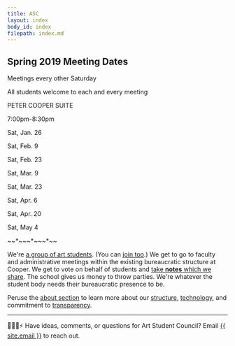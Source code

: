```yaml
---
title: ASC
layout: index
body_id: index
filepath: index.md
---
```


<div class="announcements">

<h2>Spring 2019 Meeting Dates</h2>

<p>Meetings every other Saturday</p>

<p>All students welcome to each and every meeting</p>

<p>PETER COOPER SUITE</p>

<p>7:00pm-8:30pm</p>

<p>Sat, Jan. 26</p>

<p>Sat, Feb. 9</p>

<p>Sat, Feb. 23</p>

<p>Sat, Mar. 9</p>

<p>Sat, Mar. 23</p>

<p>Sat, Apr. 6</p>

<p>Sat, Apr. 20</p>

<p>Sat, May 4</p>

*~*~*~*~*~*~*~*~*~*~*
</div>

We're [a group of art students](/people). (You can [join too](mailto:asc.cooperunion@gmail.com).) We get to go to faculty and administrative meetings within the existing bureaucratic structure at Cooper. We get to vote on behalf of students and [take **notes** which we share](/notes). The school gives us money to throw parties. We're whatever the student body needs their bureaucratic presence to be.

Peruse the [about section](/about) to learn more about our [structure](/about/committees), [technology](/about/this-site), and commitment to [transparency](/about/transparency).

***

🙇💭📨⚡ Have ideas, comments, or questions for Art Student Council? Email <a href="mailto:{{ site.email }}">{{ site.email }}</a> to reach out.

